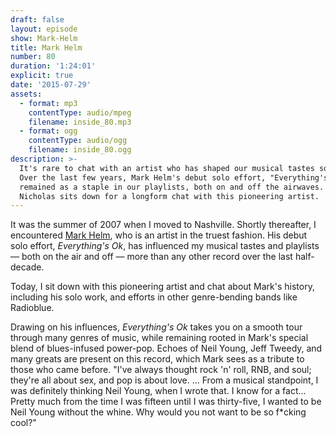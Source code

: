 ```yaml
---
draft: false
layout: episode
show: Mark-Helm
title: Mark Helm
number: 80
duration: '1:24:01'
explicit: true
date: '2015-07-29'
assets:
  - format: mp3
    contentType: audio/mpeg
    filename: inside_80.mp3
  - format: ogg
    contentType: audio/ogg
    filename: inside_80.ogg
description: >-
  It's rare to chat with an artist who has shaped our musical tastes so much.
  Over the last few years, Mark Helm's debut solo effort, "Everything's Ok," has
  remained as a staple in our playlists, both on and off the airwaves. Today,
  Nicholas sits down for a longform chat with this pioneering artist.
---
```

It was the summer of 2007 when I moved to Nashville. Shortly thereafter, I encountered [Mark Helm](http://markhelm1.bandcamp.com), who is an artist in the truest fashion. His debut solo effort, *Everything's Ok*, has influenced my musical tastes and playlists &mdash; both on the air and off &mdash; more than any other record over the last half-decade.

Today, I sit down with this pioneering artist and chat about Mark's history, including his solo work, and efforts in other genre-bending bands like Radioblue.

Drawing on his influences, *Everything's Ok* takes you on a smooth tour through many genres of music, while remaining rooted in Mark's special blend of blues-infused power-pop. Echoes of Neil Young, Jeff Tweedy, and many greats are present on this record, which Mark sees as a tribute to those who came before. "I've always thought rock 'n' roll, RNB, and soul; they're all about sex, and pop is about love. ... From a musical standpoint, I was definitely thinking Neil Young, when I wrote that. I know for a fact... Pretty much from the time I was fifteen until I was thirty-five, I wanted to be Neil Young without the whine. Why would you not want to be so f*cking cool?"